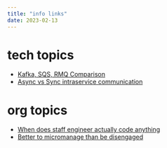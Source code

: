 ```yaml
---
title: "info links"
date: 2023-02-13
---
```


# tech topics
- [Kafka, SQS, RMQ Comparison](https://habr.com/en/post/716182/)
- [Async vs Sync intraservice communication](https://mats3.io/background/rationale-for-mats/)

# org topics
- [When does staff engineer actually code anything](https://medium.com/staff-engineering-learnings/as-a-staff-engineer-leading-multi-team-projects-when-do-you-code-b37c6ae8ac7c)
- [Better to micromanage than be disengaged](https://lethain.com/better-micromanage-than-disengaged/)

